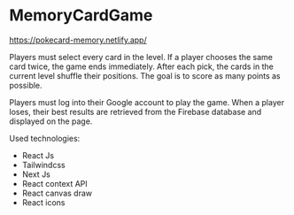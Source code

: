 # MemoryCardGame
 
https://pokecard-memory.netlify.app/

Players must select every card in the level. If a player chooses the same card twice, the game ends immediately. After each pick, the cards in the current level shuffle their positions. The goal is to score as many points as possible.

Players must log into their Google account to play the game. When a player loses, their best results are retrieved from the Firebase database and displayed on the page.

Used technologies:
- React Js
- Tailwindcss
- Next Js
- React context API
- React canvas draw
- React icons
